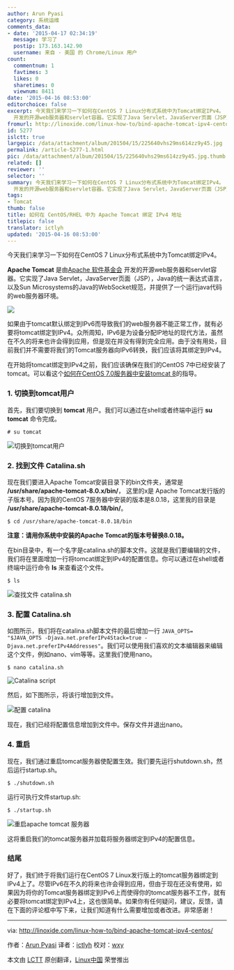 ```yaml
---
author: Arun Pyasi
category: 系统运维
comments_data:
- date: '2015-04-17 02:34:19'
  message: 学习了
  postip: 173.163.142.90
  username: 来自 - 美国 的 Chrome/Linux 用户
count:
  commentnum: 1
  favtimes: 3
  likes: 0
  sharetimes: 0
  viewnum: 8411
date: '2015-04-16 08:53:00'
editorchoice: false
excerpt: 今天我们来学习一下如何在CentOS 7 Linux分布式系统中为Tomcat绑定IPv4。 Apache Tomcat 是由Apache 软件基金会
  开发的开源web服务器和servlet容器。它实现了Java Servlet，JavaServer页面（JSP），Java的统一表达式语言，以及Sun Microsystems的Java的WebSocket规范，并提供了一个运行java代码的web服务器环境。  如果由于tomcat默认绑定到IPv6而导致我们的web服务器不能正常工作，就有必要将tomcat绑定到IPv4。众所周知，IPv6是为设备分配IP地址的现代方法，虽然在不久的将来也许会得到应用，但是现在并没有得到完全应用。由于没有用处
fromurl: http://linoxide.com/linux-how-to/bind-apache-tomcat-ipv4-centos/
id: 5277
islctt: true
largepic: /data/attachment/album/201504/15/225640vhs29ms614zz9y45.jpg
permalink: /article-5277-1.html
pic: /data/attachment/album/201504/15/225640vhs29ms614zz9y45.jpg.thumb.jpg
related: []
reviewer: ''
selector: ''
summary: 今天我们来学习一下如何在CentOS 7 Linux分布式系统中为Tomcat绑定IPv4。 Apache Tomcat 是由Apache 软件基金会
  开发的开源web服务器和servlet容器。它实现了Java Servlet，JavaServer页面（JSP），Java的统一表达式语言，以及Sun Microsystems的Java的WebSocket规范，并提供了一个运行java代码的web服务器环境。  如果由于tomcat默认绑定到IPv6而导致我们的web服务器不能正常工作，就有必要将tomcat绑定到IPv4。众所周知，IPv6是为设备分配IP地址的现代方法，虽然在不久的将来也许会得到应用，但是现在并没有得到完全应用。由于没有用处
tags:
- Tomcat
thumb: false
title: 如何在 CentOS/RHEL 中为 Apache Tomcat 绑定 IPv4 地址
titlepic: false
translator: ictlyh
updated: '2015-04-16 08:53:00'
---
```


今天我们来学习一下如何在CentOS 7 Linux分布式系统中为Tomcat绑定IPv4。


**Apache Tomcat** 是由[Apache 软件基金会](http://www.apache.org/) 开发的开源web服务器和servlet容器。它实现了Java Servlet，JavaServer页面（JSP），Java的统一表达式语言，以及Sun Microsystems的Java的WebSocket规范，并提供了一个运行java代码的web服务器环境。


![](/data/attachment/album/201504/15/225640vhs29ms614zz9y45.jpg)


如果由于tomcat默认绑定到IPv6而导致我们的web服务器不能正常工作，就有必要将tomcat绑定到IPv4。众所周知，IPv6是为设备分配IP地址的现代方法，虽然在不久的将来也许会得到应用，但是现在并没有得到完全应用。由于没有用处，目前我们并不需要将我们的Tomcat服务器向IPv6转换，我们应该将其绑定到IPv4。


在开始将tomcat绑定到IPv4之前，我们应该确保在我们的CentOS 7中已经安装了tomcat。可以看这个[如何在CentOS 7.0服务器中安装tomcat 8](http://linoxide.com/linux-how-to/install-tomcat-8-centos-7/)的指导。


### 1. 切换到tomcat用户


首先，我们要切换到 **tomcat** 用户。我们可以通过在shell或者终端中运行 **su tomcat** 命令完成。



```
# su tomcat

```

![切换到tomcat用户](/data/attachment/album/201504/15/225647r2zooz137z186iw8.png)


### 2. 找到文件 Catalina.sh


现在我们要进入Apache Tomcat安装目录下的bin文件夹，通常是 **/usr/share/apache-tomcat-8.0.x/bin/**， 这里的x是 Apache Tomcat发行版的子版本号。因为我的CentOS 7服务器中安装的版本是8.0.18，这里我的目录是 **/usr/share/apache-tomcat-8.0.18/bin/**。



```
$ cd /usr/share/apache-tomcat-8.0.18/bin

```

**注意：请用你系统中安装的Apache Tomcat的版本号替换8.0.18。**


在bin目录中，有一个名字是catalina.sh的脚本文件。这就是我们要编辑的文件，我们将在里面增加一行将tomcat绑定到IPv4的配置信息。你可以通过在shell或者终端中运行命令 **ls** 来查看这个文件。



```
$ ls

```

![查找文件 catalina.sh](/data/attachment/album/201504/15/225649fugq0f28005zu0u8.png)


### 3. 配置 Catalina.sh


如图所示，我们将在catalina.sh脚本文件的最后增加一行 `JAVA_OPTS= "$JAVA_OPTS -Djava.net.preferIPv4Stack=true -Djava.net.preferIPv4Addresses"`。我们可以使用我们喜欢的文本编辑器来编辑这个文件，例如nano、vim等等。这里我们使用nano。



```
$ nano catalina.sh

```

![Catalina script](/data/attachment/album/201504/15/225652cyzgfyf54jyd2joj.png)


然后，如下图所示，将该行增加到文件。


![配置 catalina](/data/attachment/album/201504/15/225655qnnjnq8xg22zj01t.png)


现在，我们已经将配置信息增加到文件中。保存文件并退出nano。


### 4. 重启


现在，我们通过重启tomcat服务器使配置生效。我们要先运行shutdown.sh，然后运行startup.sh。



```
$ ./shutdown.sh

```

运行可执行文件startup.sh:



```
$ ./startup.sh

```

![重启apache tomcat 服务器](/data/attachment/album/201504/15/225657pdvxxhjoorz27xi7.png)


这将重启我们的tomcat服务器并加载将服务器绑定到IPv4的配置信息。


### 结尾


好了，我们终于将我们运行在CentOS 7 Linux发行版上的tomcat服务器绑定到IPv4上了。尽管IPv6在不久的将来也许会得到应用，但由于现在还没有使用，如果因为将你的Tomcat服务器绑定到IPv6上而使得你的tomcat服务器不工作，就有必要将tomcat绑定到IPv4上，这也很简单。如果你有任何疑问，建议，反馈，请在下面的评论框中写下来，让我们知道有什么需要增加或者改进。非常感谢！




---


via: <http://linoxide.com/linux-how-to/bind-apache-tomcat-ipv4-centos/>


作者：[Arun Pyasi](http://linoxide.com/author/arunp/) 译者：[ictlyh](https://github.com/ictlyh) 校对：[wxy](https://github.com/wxy)


本文由 [LCTT](https://github.com/LCTT/TranslateProject) 原创翻译，[Linux中国](http://linux.cn/) 荣誉推出